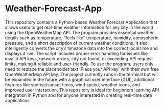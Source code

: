 # Weather-Forecast-App
This repository contains a Python-based Weather Forecast Application that allows users to get real-time weather information for any city in the world using the OpenWeatherMap API. The program provides essential weather details such as temperature, “feels like” temperature, humidity, atmospheric pressure, and a short description of current weather conditions. It also intelligently converts the city’s timezone data into the correct local time and displays it live. The script includes proper error handling for issues like invalid API keys, network errors, city not found, or exceeding API request limits, making it reliable and user-friendly. To use the program, users only need to replace the placeholder text 'Place your API key' with their own free OpenWeatherMap API key. The project currently runs in the terminal but will be expanded in the future with a graphical user interface (GUI), additional features like sunrise/sunset times, wind speed, weather icons, and improved user interaction. This repository is ideal for beginners learning API integration in Python and for anyone interested in creating real-time data applications.

